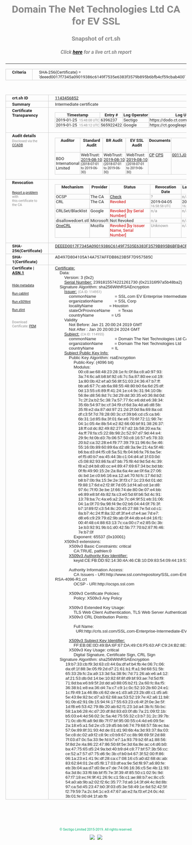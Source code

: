 # Domain The Net Technologies Ltd CA for EV SSL
### Snapshot of crt.sh
##### Click [here](https://crt.sh/?q=DEEED0017F7345A09019386C6149F7535E6383F3579B895B6BFB4CF59CBAB400) for a live crt.sh report

---
<!DOCTYPE HTML PUBLIC "-//W3C//DTD HTML 4.0 Transitional//EN">
<HTML>
<HEAD>
  <META http-equiv="Content-Type" content="text/html; charset=UTF-8">
  <TITLE>crt.sh | deeed0017f7345a09019386c6149f7535e6383f3579b895b6bfb4cf59cbab400</TITLE>
  <META name="description" content="Free CT Log Certificate Search Tool from Sectigo (formerly Comodo CA)">
  <META name="keywords" content="crt.sh, CT, Certificate Transparency, Certificate Search, SSL Certificate, Sectigo, Comodo CA">
  <LINK href="//fonts.googleapis.com/css?family=Roboto+Mono|Roboto:400,400i,700,700i" rel="stylesheet">
  <STYLE type="text/css">
    a {
      white-space: nowrap;
    }
    body {
      color: #888888;
      font: 12pt Roboto, sans-serif;
      padding-top: 10px;
      text-align: center
    }
    form {
      margin: 0px
    }
    span {
      border-radius: 10px
    }
    span.heading {
      color: #888888;
      font: 12pt Roboto, sans-serif
    }
    span.title {
      background-color: #00B373;
      color: #FFFFFF;
      font: bold 18pt Roboto, sans-serif;
      padding: 0px 5px
    }
    span.text {
      color: #888888;
      font: 10pt Roboto, sans-serif
    }
    span.whiteongrey {
      background-color: #D9D9D6;
      color: #FFFFFF;
      font: bold 18pt Roboto, sans-serif;
      padding: 0px 5px
    }
    table {
      border-collapse: collapse;
      color: #222222;
      font: 10pt Roboto, sans-serif;
      margin-left: auto;
      margin-right: auto
    }
    table.options {
      border: none;
      margin-left: 10px
    }
    td, th {
      border: 1px solid #CCCCCC;
      padding: 0px 2px;
      text-align: left;
      vertical-align: top
    }
    td.outer, th.outer {
      border: 1px solid #CCCCCC;
      padding: 2px 20px;
      text-align: left
    }
    th.heading {
      color: #888888;
      font: bold italic 12pt Roboto, sans-serif;
      padding: 20px 0px 0px;
      text-align: center
    }
    th.options, td.options {
      border: none;
      vertical-align: middle
    }
    td.text {
      font: 10pt "Roboto Mono", sans-serif;
      padding: 2px 20px
    }
    td.heading {
      border: none;
      color: #888888;
      font: 12pt Roboto, sans-serif;
      padding-top: 20px;
      text-align: center
    }
    table.lint td, th {
      text-align: center
    }
    .button {
      background-color: #00B373;
      border-radius: 10px;
      color: #FFFFFF;
      font: bold 13pt Roboto, sans-serif
    }
    .copyright {
      font: 8pt Roboto, sans-serif;
      color: #00B373
    }
    .input {
      border: 1px solid #888888;
      font-weight: bold;
      text-align: center
    }
    .small {
      font: 8pt Roboto, sans-serif;
      color: #888888
    }
    .error {
      background-color: #FFDFDF;
      color: #CC0000;
      font-weight: bold
    }
    .fatal {
      background-color: #0000AA;
      color: #FFFFFF;
      font-weight: bold
    }
    .notice {
      background-color: #FFFFDF;
      color: #606000
    }
    .warning {
      background-color: #FFEFDF;
      color: #DF6000
    }
  </STYLE>
</HEAD>
<BODY>

<TABLE>
  <TR>
    <TH class="outer">Criteria</TH>
    <TD class="outer">SHA-256(Certificate) = 'deeed0017f7345a09019386c6149f7535e6383f3579b895b6bfb4cf59cbab400'</TD>
  </TR>
</TABLE>
<BR>
<TABLE>
  <TR>
    <TH class="outer">crt.sh ID</TH>
    <TD class="outer"><A href="?id=1143456852">1143456852</A></TD>
  </TR>
  <TR>
    <TH class="outer">Summary</TH>
    <TD class="outer">Intermediate certificate</TD>
  </TR>
  <TR>
    <TH class="outer">Certificate<BR>Transparency</TH>
    <TD class="outer">
<TABLE class="options" style="margin-left:0px">
  <TR>
    <TH>Timestamp</TH>
    <TH>Entry #</TH>
    <TH>Log Operator</TH>
    <TH>Log URL</TH>
  </TR>
  <TR>
    <TD>2019-01-25&nbsp; <FONT class="small">15:48:08 UTC</FONT></TD>
    <TD>6396237</TD>
    <TD>Sectigo</TD>
    <TD>https://dodo.ct.comodo.com</TD>
  </TR>
  <TR>
    <TD>2019-01-25&nbsp; <FONT class="small">15:48:12 UTC</FONT></TD>
    <TD>565922422</TD>
    <TD>Google</TD>
    <TD>https://ct.googleapis.com/rocketeer</TD>
  </TR>
</TABLE>
    </TD>
  </TR>
  <TR>
    <TH class="outer">Audit details<BR>
      <DIV class="small" style="padding-top:3px">Disclosed via the
        <A href="//ccadb-public.secure.force.com/mozilla/PublicAllIntermediateCerts" target="_blank">CCADB</A></DIV>
    </TH>
    <TD class="outer">
<TABLE class="options" style="margin-left:0px">
  <TR>
    <TH>Auditor</TH>
    <TH>Standard Audit</TH>
    <TH>BR Audit</TH>
    <TH>EV SSL Audit</TH>
    <TH>Documents</TH>
    <TH>CCADB</TH>
    <TH>Root Owner / Certificate</TH>
  </TR>
  <TR>
    <TD style="vertical-align:middle">BDO International Limited</TD>
    <TD>WebTrust:
      <A href="https://www.cpacanada.ca/generichandlers/CPACHandler.ashx?attachmentid=233834" target="_blank">2019-08-10</A>
      <BR><FONT style="font-size:8pt">(2018-07-01 to 2019-06-30)</FONT></TD>
    <TD>WebTrust:
      <A href="https://www.cpacanada.ca/generichandlers/CPACHandler.ashx?attachmentid=233835" target="_blank">2019-08-10</A>
      <BR><FONT style="font-size:8pt">(2018-07-01 to 2019-06-30)</FONT></TD>
    <TD>WebTrust:
      <A href="https://www.cpacanada.ca/generichandlers/CPACHandler.ashx?attachmentid=233836" target="_blank">2019-08-10</A>
      <BR><FONT style="font-size:8pt">(2018-07-01 to 2019-06-30)</FONT></TD>
    <TD>
      <A href="https://www.ssl.com/app/uploads/2019/06/SSLcom_CP_CPS_Version_1_6.pdf" target="blank">CP</A>
      <A href="https://www.ssl.com/app/uploads/2019/06/SSLcom_CP_CPS_Version_1_6.pdf" target="blank">CPS</A>
    </TD>
    <TD><A href="//ccadb.force.com/0011J00001LApsMQAT" target="_blank">0011J00001LApsMQAT</A></TD>
    <TD><A href="/?id=163978581">SSL.com</A></TD>
  </TR>
</TABLE>
    </TD>
  </TR>
  <TR>
    <TH class="outer">Revocation<BR><BR>
      <DIV class="small" style="padding-top:3px"><A href="?id=1143456852&opt=problemreporting">Report a problem</A> with<BR>this certificate to the CA</DIV></TH>
    <TD class="outer">
      <TABLE class="options" style="margin-left:0px">
        <TR>
          <TH>Mechanism</TH>
          <TH>Provider</TH>
          <TH>Status</TH>
          <TH>Revocation Date</TH>
          <TH>Last Observed in CRL</TH>
          <TH>Last Checked <SPAN style="color:#CC0000;vertical-align:middle;font-size:70%;font-weight:normal">(Error)</SPAN></TH>
        </TR>
        <TR>
          <TD>OCSP</TD>
          <TD>The CA</TD>
          <TD><A href="?id=1143456852&opt=ocsp">Check</A></TD>
          <TD><SPAN style="color:#888888">?</SPAN></TD>
          <TD><SPAN style="color:#888888">n/a</SPAN></TD>
          <TD><SPAN style="color:#888888">?</SPAN></TD>
        </TR>
        <TR>
          <TD>CRL</TD>
          <TD>The CA</TD>
          <TD><SPAN style="color:#CC0000">Revoked</SPAN></TD><TD>2019-04-05&nbsp; <FONT class="small">16:58:58 UTC</FONT></TD><TD>2019-05-06&nbsp; <FONT class="small">16:14:11 UTC</FONT></TD><TD>2019-12-04&nbsp; <FONT class="small">19:11:38 UTC</FONT></TD>
        </TR>
        <TR>
          <TD>CRLSet/Blacklist</TD>
          <TD>Google</TD>
          <TD><SPAN style="color:#CC0000">Revoked [by Serial Number]</SPAN></TD>
          <TD><SPAN style="color:#888888">n/a</SPAN></TD>
          <TD><SPAN style="color:#888888">n/a</SPAN></TD>
          <TD><SPAN style="color:#888888">n/a</SPAN></TD>
        </TR>
        <TR>
          <TD>disallowedcert.stl</TD>
          <TD>Microsoft</TD>
          <TD>Not Revoked</TD>
          <TD><SPAN style="color:#888888">n/a</SPAN></TD>
          <TD><SPAN style="color:#888888">n/a</SPAN></TD>
          <TD><SPAN style="color:#888888">n/a</SPAN></TD>
        </TR>
        <TR>
          <TD><A href="/mozilla-onecrl" target="_blank">OneCRL</A></TD>
          <TD>Mozilla</TD>
          <TD><SPAN style="color:#CC0000">Revoked [by Issuer Name, Serial Number]</SPAN></TD><TD><SPAN style="color:#888888">Unknown</SPAN></TD>
          <TD><SPAN style="color:#888888">n/a</SPAN></TD>
          <TD><SPAN style="color:#888888">n/a</SPAN></TD>
        </TR>
      </TABLE>
    </TD>
  </TR>
  <TR>
    <TH class="outer">SHA-256(Certificate)</TH>
    <TD class="outer"><A href="//censys.io/certificates/deeed0017f7345a09019386c6149f7535e6383f3579b895b6bfb4cf59cbab400">DEEED0017F7345A09019386C6149F7535E6383F3579B895B6BFB4CF59CBAB400</A></TD>
  </TR>
  <TR>
    <TH class="outer">SHA-1(Certificate)</TH>
    <TD class="outer">AD497D804105A14A757AFFDB8623B5F7D957585C</TD>
  </TR>
  <TR>
    <TH class="outer">Certificate | <A href="?asn1=1143456852">ASN.1</A>
      <SPAN class="small"><BR>
      <BR><BR><A href="?id=1143456852&opt=nometadata">Hide metadata</A>
      <BR><BR><A href="?id=1143456852&opt=cablint">Run cablint</A>
      <BR><BR><A href="?id=1143456852&opt=x509lint">Run x509lint</A>
      <BR><BR><A href="?id=1143456852&opt=zlint">Run zlint</A>
      <BR><BR><BR>Download Certificate: <A href="?d=1143456852">PEM</A>
      </SPAN>
    </TH>
    <TD class="text"><A href="?d=1143456852">Certificate:</A><BR>&nbsp;&nbsp;&nbsp;&nbsp;Data:<BR>&nbsp;&nbsp;&nbsp;&nbsp;&nbsp;&nbsp;&nbsp;&nbsp;Version:&nbsp;3&nbsp;(0x2)<BR>&nbsp;&nbsp;&nbsp;&nbsp;&nbsp;&nbsp;&nbsp;&nbsp;<A href="?serial=21316f97a5b48ba2">Serial&nbsp;Number:</A>&nbsp;2391815574221261730&nbsp;(0x21316f97a5b48ba2)<BR>&nbsp;&nbsp;&nbsp;&nbsp;Signature&nbsp;Algorithm:&nbsp;sha256WithRSAEncryption<BR>&nbsp;&nbsp;&nbsp;&nbsp;&nbsp;&nbsp;&nbsp;&nbsp;<A href="?caid=114951">Issuer:</A> <SPAN class="small">(CA ID: 114951)</SPAN><BR>&nbsp;&nbsp;&nbsp;&nbsp;&nbsp;&nbsp;&nbsp;&nbsp;&nbsp;&nbsp;&nbsp;&nbsp;commonName&nbsp;&nbsp;&nbsp;&nbsp;&nbsp;&nbsp;&nbsp;&nbsp;&nbsp;&nbsp;&nbsp;&nbsp;&nbsp;&nbsp;&nbsp;&nbsp;=&nbsp;SSL.com&nbsp;EV&nbsp;Enterprise&nbsp;Intermediate&nbsp;CA&nbsp;RSA&nbsp;R1<BR>&nbsp;&nbsp;&nbsp;&nbsp;&nbsp;&nbsp;&nbsp;&nbsp;&nbsp;&nbsp;&nbsp;&nbsp;organizationName&nbsp;&nbsp;&nbsp;&nbsp;&nbsp;&nbsp;&nbsp;&nbsp;&nbsp;&nbsp;=&nbsp;SSL&nbsp;Corp<BR>&nbsp;&nbsp;&nbsp;&nbsp;&nbsp;&nbsp;&nbsp;&nbsp;&nbsp;&nbsp;&nbsp;&nbsp;localityName&nbsp;&nbsp;&nbsp;&nbsp;&nbsp;&nbsp;&nbsp;&nbsp;&nbsp;&nbsp;&nbsp;&nbsp;&nbsp;&nbsp;=&nbsp;Houston<BR>&nbsp;&nbsp;&nbsp;&nbsp;&nbsp;&nbsp;&nbsp;&nbsp;&nbsp;&nbsp;&nbsp;&nbsp;stateOrProvinceName&nbsp;&nbsp;&nbsp;&nbsp;&nbsp;&nbsp;&nbsp;=&nbsp;Texas<BR>&nbsp;&nbsp;&nbsp;&nbsp;&nbsp;&nbsp;&nbsp;&nbsp;&nbsp;&nbsp;&nbsp;&nbsp;countryName&nbsp;&nbsp;&nbsp;&nbsp;&nbsp;&nbsp;&nbsp;&nbsp;&nbsp;&nbsp;&nbsp;&nbsp;&nbsp;&nbsp;&nbsp;=&nbsp;US<BR>&nbsp;&nbsp;&nbsp;&nbsp;&nbsp;&nbsp;&nbsp;&nbsp;Validity<BR>&nbsp;&nbsp;&nbsp;&nbsp;&nbsp;&nbsp;&nbsp;&nbsp;&nbsp;&nbsp;&nbsp;&nbsp;Not&nbsp;Before:&nbsp;Jan&nbsp;21&nbsp;20:00:24&nbsp;2019&nbsp;GMT<BR>&nbsp;&nbsp;&nbsp;&nbsp;&nbsp;&nbsp;&nbsp;&nbsp;&nbsp;&nbsp;&nbsp;&nbsp;Not&nbsp;After&nbsp;:&nbsp;Jan&nbsp;20&nbsp;20:00:24&nbsp;2024&nbsp;GMT<BR>&nbsp;&nbsp;&nbsp;&nbsp;&nbsp;&nbsp;&nbsp;&nbsp;<A href="?caid=114955">Subject:</A> <SPAN class="small">(CA ID: 114955)</SPAN><BR>&nbsp;&nbsp;&nbsp;&nbsp;&nbsp;&nbsp;&nbsp;&nbsp;&nbsp;&nbsp;&nbsp;&nbsp;commonName&nbsp;&nbsp;&nbsp;&nbsp;&nbsp;&nbsp;&nbsp;&nbsp;&nbsp;&nbsp;&nbsp;&nbsp;&nbsp;&nbsp;&nbsp;&nbsp;=&nbsp;Domain&nbsp;The&nbsp;Net&nbsp;Technologies&nbsp;Ltd&nbsp;CA&nbsp;for&nbsp;EV&nbsp;SSL<BR>&nbsp;&nbsp;&nbsp;&nbsp;&nbsp;&nbsp;&nbsp;&nbsp;&nbsp;&nbsp;&nbsp;&nbsp;organizationName&nbsp;&nbsp;&nbsp;&nbsp;&nbsp;&nbsp;&nbsp;&nbsp;&nbsp;&nbsp;=&nbsp;Domain&nbsp;The&nbsp;Net&nbsp;Technologies&nbsp;Ltd<BR>&nbsp;&nbsp;&nbsp;&nbsp;&nbsp;&nbsp;&nbsp;&nbsp;&nbsp;&nbsp;&nbsp;&nbsp;countryName&nbsp;&nbsp;&nbsp;&nbsp;&nbsp;&nbsp;&nbsp;&nbsp;&nbsp;&nbsp;&nbsp;&nbsp;&nbsp;&nbsp;&nbsp;=&nbsp;IL<BR>&nbsp;&nbsp;&nbsp;&nbsp;&nbsp;&nbsp;&nbsp;&nbsp;<A href="?spkisha256=d73fedac7a38e54338b7786b27d3d7a7db674e0a88b20eb949af8e453a9df2d5">Subject&nbsp;Public&nbsp;Key&nbsp;Info:</A><BR>&nbsp;&nbsp;&nbsp;&nbsp;&nbsp;&nbsp;&nbsp;&nbsp;&nbsp;&nbsp;&nbsp;&nbsp;Public&nbsp;Key&nbsp;Algorithm:&nbsp;rsaEncryption<BR>&nbsp;&nbsp;&nbsp;&nbsp;&nbsp;&nbsp;&nbsp;&nbsp;&nbsp;&nbsp;&nbsp;&nbsp;&nbsp;&nbsp;&nbsp;&nbsp;Public-Key:&nbsp;(4096&nbsp;bit)<BR>&nbsp;&nbsp;&nbsp;&nbsp;&nbsp;&nbsp;&nbsp;&nbsp;&nbsp;&nbsp;&nbsp;&nbsp;&nbsp;&nbsp;&nbsp;&nbsp;Modulus:<BR>&nbsp;&nbsp;&nbsp;&nbsp;&nbsp;&nbsp;&nbsp;&nbsp;&nbsp;&nbsp;&nbsp;&nbsp;&nbsp;&nbsp;&nbsp;&nbsp;&nbsp;&nbsp;&nbsp;&nbsp;00:c8:ae:68:48:23:28:1e:fc:0f:8a:c8:a0:97:93:<BR>&nbsp;&nbsp;&nbsp;&nbsp;&nbsp;&nbsp;&nbsp;&nbsp;&nbsp;&nbsp;&nbsp;&nbsp;&nbsp;&nbsp;&nbsp;&nbsp;&nbsp;&nbsp;&nbsp;&nbsp;3a:74:6c:a8:b8:bf:92:c6:7c:5a:87:80:ee:cd:19:<BR>&nbsp;&nbsp;&nbsp;&nbsp;&nbsp;&nbsp;&nbsp;&nbsp;&nbsp;&nbsp;&nbsp;&nbsp;&nbsp;&nbsp;&nbsp;&nbsp;&nbsp;&nbsp;&nbsp;&nbsp;1a:80:0b:42:ef:a0:56:8f:51:03:24:36:47:b7:ff:<BR>&nbsp;&nbsp;&nbsp;&nbsp;&nbsp;&nbsp;&nbsp;&nbsp;&nbsp;&nbsp;&nbsp;&nbsp;&nbsp;&nbsp;&nbsp;&nbsp;&nbsp;&nbsp;&nbsp;&nbsp;bb:a6:67:7c:ab:6a:88:55:48:80:b0:6a:6d:25:df:<BR>&nbsp;&nbsp;&nbsp;&nbsp;&nbsp;&nbsp;&nbsp;&nbsp;&nbsp;&nbsp;&nbsp;&nbsp;&nbsp;&nbsp;&nbsp;&nbsp;&nbsp;&nbsp;&nbsp;&nbsp;0d:13:55:c6:89:ff:41:24:1e:c4:9c:31:94:10:0b:<BR>&nbsp;&nbsp;&nbsp;&nbsp;&nbsp;&nbsp;&nbsp;&nbsp;&nbsp;&nbsp;&nbsp;&nbsp;&nbsp;&nbsp;&nbsp;&nbsp;&nbsp;&nbsp;&nbsp;&nbsp;56:8e:d8:56:8d:7c:3d:29:dd:30:35:e0:36:8d:0d:<BR>&nbsp;&nbsp;&nbsp;&nbsp;&nbsp;&nbsp;&nbsp;&nbsp;&nbsp;&nbsp;&nbsp;&nbsp;&nbsp;&nbsp;&nbsp;&nbsp;&nbsp;&nbsp;&nbsp;&nbsp;7c:2f:2a:b2:5c:38:7a:57:77:6c:e6:dd:e6:38:34:<BR>&nbsp;&nbsp;&nbsp;&nbsp;&nbsp;&nbsp;&nbsp;&nbsp;&nbsp;&nbsp;&nbsp;&nbsp;&nbsp;&nbsp;&nbsp;&nbsp;&nbsp;&nbsp;&nbsp;&nbsp;35:6b:54:97:bc:cf:34:f9:cf:6d:3a:4d:a6:d8:5b:<BR>&nbsp;&nbsp;&nbsp;&nbsp;&nbsp;&nbsp;&nbsp;&nbsp;&nbsp;&nbsp;&nbsp;&nbsp;&nbsp;&nbsp;&nbsp;&nbsp;&nbsp;&nbsp;&nbsp;&nbsp;35:f8:e2:da:87:dd:97:21:2d:2f:0d:9a:69:8a:cd:<BR>&nbsp;&nbsp;&nbsp;&nbsp;&nbsp;&nbsp;&nbsp;&nbsp;&nbsp;&nbsp;&nbsp;&nbsp;&nbsp;&nbsp;&nbsp;&nbsp;&nbsp;&nbsp;&nbsp;&nbsp;df:c3:5f:7d:78:28:00:3c:cf:39:b6:cd:c5:ca:b6:<BR>&nbsp;&nbsp;&nbsp;&nbsp;&nbsp;&nbsp;&nbsp;&nbsp;&nbsp;&nbsp;&nbsp;&nbsp;&nbsp;&nbsp;&nbsp;&nbsp;&nbsp;&nbsp;&nbsp;&nbsp;6b:31:1d:85:8a:3f:01:6e:e6:70:6f:72:11:98:7e:<BR>&nbsp;&nbsp;&nbsp;&nbsp;&nbsp;&nbsp;&nbsp;&nbsp;&nbsp;&nbsp;&nbsp;&nbsp;&nbsp;&nbsp;&nbsp;&nbsp;&nbsp;&nbsp;&nbsp;&nbsp;04:1c:05:4e:8b:54:e2:82:66:00:bf:91:38:26:37:<BR>&nbsp;&nbsp;&nbsp;&nbsp;&nbsp;&nbsp;&nbsp;&nbsp;&nbsp;&nbsp;&nbsp;&nbsp;&nbsp;&nbsp;&nbsp;&nbsp;&nbsp;&nbsp;&nbsp;&nbsp;18:ff:cd:dc:82:49:82:27:67:d2:1b:58:20:ea:fa:<BR>&nbsp;&nbsp;&nbsp;&nbsp;&nbsp;&nbsp;&nbsp;&nbsp;&nbsp;&nbsp;&nbsp;&nbsp;&nbsp;&nbsp;&nbsp;&nbsp;&nbsp;&nbsp;&nbsp;&nbsp;4a:ff:78:fa:c5:22:8b:98:2c:52:97:d7:9d:44:e4:<BR>&nbsp;&nbsp;&nbsp;&nbsp;&nbsp;&nbsp;&nbsp;&nbsp;&nbsp;&nbsp;&nbsp;&nbsp;&nbsp;&nbsp;&nbsp;&nbsp;&nbsp;&nbsp;&nbsp;&nbsp;29:9c:fd:0b:d3:7b:06:57:50:c8:16:57:e5:78:33:<BR>&nbsp;&nbsp;&nbsp;&nbsp;&nbsp;&nbsp;&nbsp;&nbsp;&nbsp;&nbsp;&nbsp;&nbsp;&nbsp;&nbsp;&nbsp;&nbsp;&nbsp;&nbsp;&nbsp;&nbsp;20:b2:ca:32:28:e4:f9:77:39:79:11:96:6c:5e:46:<BR>&nbsp;&nbsp;&nbsp;&nbsp;&nbsp;&nbsp;&nbsp;&nbsp;&nbsp;&nbsp;&nbsp;&nbsp;&nbsp;&nbsp;&nbsp;&nbsp;&nbsp;&nbsp;&nbsp;&nbsp;55:16:0b:89:60:89:6a:d2:d8:3a:9e:21:4a:5f:46:<BR>&nbsp;&nbsp;&nbsp;&nbsp;&nbsp;&nbsp;&nbsp;&nbsp;&nbsp;&nbsp;&nbsp;&nbsp;&nbsp;&nbsp;&nbsp;&nbsp;&nbsp;&nbsp;&nbsp;&nbsp;b6:ba:d3:d4:f5:c8:5a:51:fb:04:b6:fa:76:ba:5e:<BR>&nbsp;&nbsp;&nbsp;&nbsp;&nbsp;&nbsp;&nbsp;&nbsp;&nbsp;&nbsp;&nbsp;&nbsp;&nbsp;&nbsp;&nbsp;&nbsp;&nbsp;&nbsp;&nbsp;&nbsp;ef:f5:d0:b7:ea:45:44:3b:c1:04:d4:af:1f:03:0d:<BR>&nbsp;&nbsp;&nbsp;&nbsp;&nbsp;&nbsp;&nbsp;&nbsp;&nbsp;&nbsp;&nbsp;&nbsp;&nbsp;&nbsp;&nbsp;&nbsp;&nbsp;&nbsp;&nbsp;&nbsp;c5:08:82:93:86:fa:d7:bb:75:f8:4d:9d:5d:4c:39:<BR>&nbsp;&nbsp;&nbsp;&nbsp;&nbsp;&nbsp;&nbsp;&nbsp;&nbsp;&nbsp;&nbsp;&nbsp;&nbsp;&nbsp;&nbsp;&nbsp;&nbsp;&nbsp;&nbsp;&nbsp;f8:e2:d4:b8:d0:cc:e4:89:47:69:67:34:bc:bd:bb:<BR>&nbsp;&nbsp;&nbsp;&nbsp;&nbsp;&nbsp;&nbsp;&nbsp;&nbsp;&nbsp;&nbsp;&nbsp;&nbsp;&nbsp;&nbsp;&nbsp;&nbsp;&nbsp;&nbsp;&nbsp;0f:fb:49:90:15:2e:2a:8a:6a:4e:ae:0f:6a:27:06:<BR>&nbsp;&nbsp;&nbsp;&nbsp;&nbsp;&nbsp;&nbsp;&nbsp;&nbsp;&nbsp;&nbsp;&nbsp;&nbsp;&nbsp;&nbsp;&nbsp;&nbsp;&nbsp;&nbsp;&nbsp;dc:bd:1e:c0:b6:16:ea:12:a4:70:fd:fc:17:6d:b2:<BR>&nbsp;&nbsp;&nbsp;&nbsp;&nbsp;&nbsp;&nbsp;&nbsp;&nbsp;&nbsp;&nbsp;&nbsp;&nbsp;&nbsp;&nbsp;&nbsp;&nbsp;&nbsp;&nbsp;&nbsp;b8:b7:0b:9a:15:3e:2e:3f:f3:c7:1c:23:6d:01:dd:<BR>&nbsp;&nbsp;&nbsp;&nbsp;&nbsp;&nbsp;&nbsp;&nbsp;&nbsp;&nbsp;&nbsp;&nbsp;&nbsp;&nbsp;&nbsp;&nbsp;&nbsp;&nbsp;&nbsp;&nbsp;f9:88:17:6d:e2:f2:8f:7d:05:1d:f4:a0:cd:1e:d8:<BR>&nbsp;&nbsp;&nbsp;&nbsp;&nbsp;&nbsp;&nbsp;&nbsp;&nbsp;&nbsp;&nbsp;&nbsp;&nbsp;&nbsp;&nbsp;&nbsp;&nbsp;&nbsp;&nbsp;&nbsp;97:6c:7f:f0:3e:be:1f:66:74:de:80:0e:07:e4:bb:<BR>&nbsp;&nbsp;&nbsp;&nbsp;&nbsp;&nbsp;&nbsp;&nbsp;&nbsp;&nbsp;&nbsp;&nbsp;&nbsp;&nbsp;&nbsp;&nbsp;&nbsp;&nbsp;&nbsp;&nbsp;e6:89:e8:bf:4b:82:fa:c3:e0:5d:6f:b6:5d:4c:91:<BR>&nbsp;&nbsp;&nbsp;&nbsp;&nbsp;&nbsp;&nbsp;&nbsp;&nbsp;&nbsp;&nbsp;&nbsp;&nbsp;&nbsp;&nbsp;&nbsp;&nbsp;&nbsp;&nbsp;&nbsp;13:78:ba:7c:4a:e6:a2:2e:7c:d4:9f:51:eb:31:06:<BR>&nbsp;&nbsp;&nbsp;&nbsp;&nbsp;&nbsp;&nbsp;&nbsp;&nbsp;&nbsp;&nbsp;&nbsp;&nbsp;&nbsp;&nbsp;&nbsp;&nbsp;&nbsp;&nbsp;&nbsp;04:1a:0f:70:9a:98:f4:9e:02:b6:04:44:0f:76:3f:<BR>&nbsp;&nbsp;&nbsp;&nbsp;&nbsp;&nbsp;&nbsp;&nbsp;&nbsp;&nbsp;&nbsp;&nbsp;&nbsp;&nbsp;&nbsp;&nbsp;&nbsp;&nbsp;&nbsp;&nbsp;b7:1f:89:f2:c3:54:8c:20:45:27:88:7e:5d:cd:c1:<BR>&nbsp;&nbsp;&nbsp;&nbsp;&nbsp;&nbsp;&nbsp;&nbsp;&nbsp;&nbsp;&nbsp;&nbsp;&nbsp;&nbsp;&nbsp;&nbsp;&nbsp;&nbsp;&nbsp;&nbsp;8a:b7:4c:24:ff:8a:32:df:3f:e4:cf:e4:ae:7d:e7:<BR>&nbsp;&nbsp;&nbsp;&nbsp;&nbsp;&nbsp;&nbsp;&nbsp;&nbsp;&nbsp;&nbsp;&nbsp;&nbsp;&nbsp;&nbsp;&nbsp;&nbsp;&nbsp;&nbsp;&nbsp;d8:e6:c9:29:79:d2:9b:ab:0f:44:db:e4:d4:16:f1:<BR>&nbsp;&nbsp;&nbsp;&nbsp;&nbsp;&nbsp;&nbsp;&nbsp;&nbsp;&nbsp;&nbsp;&nbsp;&nbsp;&nbsp;&nbsp;&nbsp;&nbsp;&nbsp;&nbsp;&nbsp;00:4f:48:c4:88:63:13:7c:ca:00:c7:e2:85:0c:3b:<BR>&nbsp;&nbsp;&nbsp;&nbsp;&nbsp;&nbsp;&nbsp;&nbsp;&nbsp;&nbsp;&nbsp;&nbsp;&nbsp;&nbsp;&nbsp;&nbsp;&nbsp;&nbsp;&nbsp;&nbsp;1e:b3:92:91:9b:b1:d0:42:5b:77:70:b2:87:f6:46:<BR>&nbsp;&nbsp;&nbsp;&nbsp;&nbsp;&nbsp;&nbsp;&nbsp;&nbsp;&nbsp;&nbsp;&nbsp;&nbsp;&nbsp;&nbsp;&nbsp;&nbsp;&nbsp;&nbsp;&nbsp;7e:b7:0f<BR>&nbsp;&nbsp;&nbsp;&nbsp;&nbsp;&nbsp;&nbsp;&nbsp;&nbsp;&nbsp;&nbsp;&nbsp;&nbsp;&nbsp;&nbsp;&nbsp;Exponent:&nbsp;65537&nbsp;(0x10001)<BR>&nbsp;&nbsp;&nbsp;&nbsp;&nbsp;&nbsp;&nbsp;&nbsp;X509v3&nbsp;extensions:<BR>&nbsp;&nbsp;&nbsp;&nbsp;&nbsp;&nbsp;&nbsp;&nbsp;&nbsp;&nbsp;&nbsp;&nbsp;X509v3&nbsp;Basic&nbsp;Constraints:&nbsp;critical<BR>&nbsp;&nbsp;&nbsp;&nbsp;&nbsp;&nbsp;&nbsp;&nbsp;&nbsp;&nbsp;&nbsp;&nbsp;&nbsp;&nbsp;&nbsp;&nbsp;CA:TRUE,&nbsp;pathlen:0<BR>&nbsp;&nbsp;&nbsp;&nbsp;&nbsp;&nbsp;&nbsp;&nbsp;&nbsp;&nbsp;&nbsp;&nbsp;<A href="?ski=cefbdd9214304a46cb10d983540944195134f3ac">X509v3&nbsp;Authority&nbsp;Key&nbsp;Identifier:</A><BR>&nbsp;&nbsp;&nbsp;&nbsp;&nbsp;&nbsp;&nbsp;&nbsp;&nbsp;&nbsp;&nbsp;&nbsp;&nbsp;&nbsp;&nbsp;&nbsp;keyid:CE:FB:DD:92:14:30:4A:46:CB:10:D9:83:54:09:44:19:51:34:F3:AC<BR><BR>&nbsp;&nbsp;&nbsp;&nbsp;&nbsp;&nbsp;&nbsp;&nbsp;&nbsp;&nbsp;&nbsp;&nbsp;Authority&nbsp;Information&nbsp;Access:&nbsp;<BR>&nbsp;&nbsp;&nbsp;&nbsp;&nbsp;&nbsp;&nbsp;&nbsp;&nbsp;&nbsp;&nbsp;&nbsp;&nbsp;&nbsp;&nbsp;&nbsp;CA&nbsp;Issuers&nbsp;-&nbsp;URI:http://www.ssl.com/repository/SSL.com-Enterprise-Intermediate-EV-RSA-4096-R1.crt<BR>&nbsp;&nbsp;&nbsp;&nbsp;&nbsp;&nbsp;&nbsp;&nbsp;&nbsp;&nbsp;&nbsp;&nbsp;&nbsp;&nbsp;&nbsp;&nbsp;OCSP&nbsp;-&nbsp;URI:http://ocsps.ssl.com<BR><BR>&nbsp;&nbsp;&nbsp;&nbsp;&nbsp;&nbsp;&nbsp;&nbsp;&nbsp;&nbsp;&nbsp;&nbsp;X509v3&nbsp;Certificate&nbsp;Policies:&nbsp;<BR>&nbsp;&nbsp;&nbsp;&nbsp;&nbsp;&nbsp;&nbsp;&nbsp;&nbsp;&nbsp;&nbsp;&nbsp;&nbsp;&nbsp;&nbsp;&nbsp;Policy:&nbsp;X509v3&nbsp;Any&nbsp;Policy<BR><BR>&nbsp;&nbsp;&nbsp;&nbsp;&nbsp;&nbsp;&nbsp;&nbsp;&nbsp;&nbsp;&nbsp;&nbsp;X509v3&nbsp;Extended&nbsp;Key&nbsp;Usage:&nbsp;<BR>&nbsp;&nbsp;&nbsp;&nbsp;&nbsp;&nbsp;&nbsp;&nbsp;&nbsp;&nbsp;&nbsp;&nbsp;&nbsp;&nbsp;&nbsp;&nbsp;TLS&nbsp;Web&nbsp;Client&nbsp;Authentication,&nbsp;TLS&nbsp;Web&nbsp;Server&nbsp;Authentication<BR>&nbsp;&nbsp;&nbsp;&nbsp;&nbsp;&nbsp;&nbsp;&nbsp;&nbsp;&nbsp;&nbsp;&nbsp;X509v3&nbsp;CRL&nbsp;Distribution&nbsp;Points:&nbsp;<BR><BR>&nbsp;&nbsp;&nbsp;&nbsp;&nbsp;&nbsp;&nbsp;&nbsp;&nbsp;&nbsp;&nbsp;&nbsp;&nbsp;&nbsp;&nbsp;&nbsp;Full&nbsp;Name:<BR>&nbsp;&nbsp;&nbsp;&nbsp;&nbsp;&nbsp;&nbsp;&nbsp;&nbsp;&nbsp;&nbsp;&nbsp;&nbsp;&nbsp;&nbsp;&nbsp;&nbsp;&nbsp;URI:http://crls.ssl.com/SSL.com-Enterprise-Intermediate-EV-RSA-4096-R1.crl<BR><BR>&nbsp;&nbsp;&nbsp;&nbsp;&nbsp;&nbsp;&nbsp;&nbsp;&nbsp;&nbsp;&nbsp;&nbsp;<A href="?ski=ffeb0e0d49ba6f67da49c6f563afc924b28e6768">X509v3&nbsp;Subject&nbsp;Key&nbsp;Identifier:</A><BR>&nbsp;&nbsp;&nbsp;&nbsp;&nbsp;&nbsp;&nbsp;&nbsp;&nbsp;&nbsp;&nbsp;&nbsp;&nbsp;&nbsp;&nbsp;&nbsp;FF:EB:0E:0D:49:BA:6F:67:DA:49:C6:F5:63:AF:C9:24:B2:8E:67:68<BR>&nbsp;&nbsp;&nbsp;&nbsp;&nbsp;&nbsp;&nbsp;&nbsp;&nbsp;&nbsp;&nbsp;&nbsp;X509v3&nbsp;Key&nbsp;Usage:&nbsp;critical<BR>&nbsp;&nbsp;&nbsp;&nbsp;&nbsp;&nbsp;&nbsp;&nbsp;&nbsp;&nbsp;&nbsp;&nbsp;&nbsp;&nbsp;&nbsp;&nbsp;Digital&nbsp;Signature,&nbsp;Certificate&nbsp;Sign,&nbsp;CRL&nbsp;Sign<BR>&nbsp;&nbsp;&nbsp;&nbsp;Signature&nbsp;Algorithm:&nbsp;sha256WithRSAEncryption<BR>&nbsp;&nbsp;&nbsp;&nbsp;&nbsp;&nbsp;&nbsp;&nbsp;&nbsp;19:b7:33:cb:f9:3d:63:c0:44:0a:df:ef:b4:fb:4e:06:7c:06:<BR>&nbsp;&nbsp;&nbsp;&nbsp;&nbsp;&nbsp;&nbsp;&nbsp;&nbsp;da:df:1f:88:3e:05:f9:2d:d7:21:61:b1:ff:a1:9d:68:51:5b:<BR>&nbsp;&nbsp;&nbsp;&nbsp;&nbsp;&nbsp;&nbsp;&nbsp;&nbsp;65:33:2b:fc:2a:a9:13:3d:5a:38:9c:7d:71:26:ab:e6:a4:12:<BR>&nbsp;&nbsp;&nbsp;&nbsp;&nbsp;&nbsp;&nbsp;&nbsp;&nbsp;af:21:53:db:0d:14:be:10:82:6f:8f:d9:bf:93:ae:7d:5d:f9:<BR>&nbsp;&nbsp;&nbsp;&nbsp;&nbsp;&nbsp;&nbsp;&nbsp;&nbsp;71:8d:ba:e6:b9:5f:2d:dd:a0:88:05:b2:f1:2a:60:fc:8a:f5:<BR>&nbsp;&nbsp;&nbsp;&nbsp;&nbsp;&nbsp;&nbsp;&nbsp;&nbsp;36:38:b1:e8:ea:36:d4:7a:c7:c9:1c:0c:52:10:2b:60:24:e1:<BR>&nbsp;&nbsp;&nbsp;&nbsp;&nbsp;&nbsp;&nbsp;&nbsp;&nbsp;1c:f9:49:1a:46:8b:c6:62:de:e1:d3:a8:23:2b:d8:c1:d5:a6:<BR>&nbsp;&nbsp;&nbsp;&nbsp;&nbsp;&nbsp;&nbsp;&nbsp;&nbsp;5e:43:8e:82:bc:d7:a3:62:68:aa:53:52:19:7e:42:a6:11:b8:<BR>&nbsp;&nbsp;&nbsp;&nbsp;&nbsp;&nbsp;&nbsp;&nbsp;&nbsp;91:0b:d2:91:0b:15:94:f4:17:55:63:23:c6:4f:2f:0e:3e:5f:<BR>&nbsp;&nbsp;&nbsp;&nbsp;&nbsp;&nbsp;&nbsp;&nbsp;&nbsp;1d:f8:e6:53:42:79:8b:20:ab:62:f1:23:1d:a4:3b:fc:5b:bc:<BR>&nbsp;&nbsp;&nbsp;&nbsp;&nbsp;&nbsp;&nbsp;&nbsp;&nbsp;58:1a:b6:28:4c:d7:20:df:8d:83:d3:0f:db:7a:21:09:f2:1b:<BR>&nbsp;&nbsp;&nbsp;&nbsp;&nbsp;&nbsp;&nbsp;&nbsp;&nbsp;b5:03:e4:4d:56:02:3c:5a:4d:75:55:32:c3:b7:31:2c:39:7b:<BR>&nbsp;&nbsp;&nbsp;&nbsp;&nbsp;&nbsp;&nbsp;&nbsp;&nbsp;71:0c:db:f6:a8:9d:8b:7f:f7:bf:95:00:55:c4:4d:e6:09:5e:<BR>&nbsp;&nbsp;&nbsp;&nbsp;&nbsp;&nbsp;&nbsp;&nbsp;&nbsp;2a:18:e5:a1:5d:2e:c5:19:d5:bb:b6:74:79:68:57:5b:ec:ba:<BR>&nbsp;&nbsp;&nbsp;&nbsp;&nbsp;&nbsp;&nbsp;&nbsp;&nbsp;57:0e:89:8f:31:93:4d:de:01:d1:90:6b:4a:3d:93:37:8a:03:<BR>&nbsp;&nbsp;&nbsp;&nbsp;&nbsp;&nbsp;&nbsp;&nbsp;&nbsp;5e:c8:dc:02:a9:f2:c8:9c:c0:b9:67:cc:8b:98:69:5f:2d:88:<BR>&nbsp;&nbsp;&nbsp;&nbsp;&nbsp;&nbsp;&nbsp;&nbsp;&nbsp;7f:03:d7:0c:5a:33:9e:fd:b7:e7:1a:93:79:b2:6f:a1:88:56:<BR>&nbsp;&nbsp;&nbsp;&nbsp;&nbsp;&nbsp;&nbsp;&nbsp;&nbsp;5f:8d:2e:4a:86:22:47:86:50:6f:5e:3d:6a:8e:ac:c4:d6:b0:<BR>&nbsp;&nbsp;&nbsp;&nbsp;&nbsp;&nbsp;&nbsp;&nbsp;&nbsp;ba:47:75:65:d5:24:9a:bd:40:b9:d4:c8:77:bf:57:3b:56:cc:<BR>&nbsp;&nbsp;&nbsp;&nbsp;&nbsp;&nbsp;&nbsp;&nbsp;&nbsp;ce:52:a7:57:d7:75:d6:9c:3b:cf:b0:b4:67:3f:52:00:ff:86:<BR>&nbsp;&nbsp;&nbsp;&nbsp;&nbsp;&nbsp;&nbsp;&nbsp;&nbsp;06:1a:23:e1:41:9c:df:28:ca:c7:08:16:c5:a0:d2:68:dc:ab:<BR>&nbsp;&nbsp;&nbsp;&nbsp;&nbsp;&nbsp;&nbsp;&nbsp;&nbsp;83:62:84:01:2e:d5:f8:17:03:df:ea:9e:5d:f8:97:a6:80:fe:<BR>&nbsp;&nbsp;&nbsp;&nbsp;&nbsp;&nbsp;&nbsp;&nbsp;&nbsp;eb:3b:04:aa:d7:d0:8e:e7:de:74:06:16:36:c5:5e:4b:11:93:<BR>&nbsp;&nbsp;&nbsp;&nbsp;&nbsp;&nbsp;&nbsp;&nbsp;&nbsp;6a:3d:8c:33:f6:bb:bf:f5:7e:3f:39:4f:85:50:c1:02:9c:9d:<BR>&nbsp;&nbsp;&nbsp;&nbsp;&nbsp;&nbsp;&nbsp;&nbsp;&nbsp;67:f7:18:ec:f4:9f:41:26:9c:c1:5b:c1:ae:88:b7:ec:8c:c5:<BR>&nbsp;&nbsp;&nbsp;&nbsp;&nbsp;&nbsp;&nbsp;&nbsp;&nbsp;54:a0:ab:9b:a2:02:f2:6c:35:77:7d:a6:14:3f:d4:4c:8d:8b:<BR>&nbsp;&nbsp;&nbsp;&nbsp;&nbsp;&nbsp;&nbsp;&nbsp;&nbsp;97:ca:5d:45:23:47:b0:3f:03:d5:3e:58:49:1e:6d:52:42:5f:<BR>&nbsp;&nbsp;&nbsp;&nbsp;&nbsp;&nbsp;&nbsp;&nbsp;&nbsp;f2:79:59:7a:2c:b4:1c:e3:47:67:ab:e2:fa:f3:ef:24:0c:4d:<BR>&nbsp;&nbsp;&nbsp;&nbsp;&nbsp;&nbsp;&nbsp;&nbsp;&nbsp;3b:01:fe:00:d4:1f:ab:fb<BR>    </TD>
  </TR>
</TABLE>

  <BR><BR><BR>

  <P class="copyright">&copy; Sectigo Limited 2015-2019. All rights reserved.</P>
  <DIV>
    <A href="https://sectigo.com/"><IMG src="/sectigo_s.png"></A>
    &nbsp;<A href="https://github.com/crtsh"><IMG src="/GitHub-Mark-32px.png"></A>
  </DIV>
</BODY>
</HTML>
